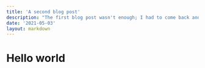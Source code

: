 ```yaml
---
title: 'A second blog post'
description: "The first blog post wasn't enough; I had to come back and write more about Svelte and SvelteKit."
date: '2021-05-03'
layout: markdown
---
```


# Hello world
